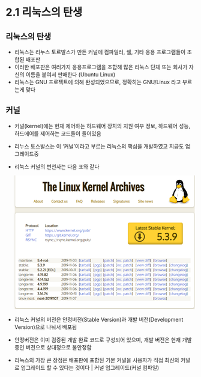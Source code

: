 # 2.1 리눅스의 탄생

## 리눅스의 탄생

- 리눅스는 리누스 토르발스가 만든 커널에 컴파일러, 쉘, 기타 응용 프로그램들이 조합된 배포판
- 이러한 배포판은 여러가지 응용프로그램을 조합해 많은 리눅스 단체 또는 회사가 자신의 이름을 붙여서 판매한다 (Ubuntu Linux)
- 리눅스는 GNU 프로젝트에 의해 완성되었으므로, 정확히는 GNU/Linux 라고 부르는게 맞다

## 커널

- 커널(kernel)에는 현재 제어하는 하드웨어 장치의 지원 여부 정보, 하드웨어 성능, 하드에어를 제어하는 코드들이 들어있음
- 리누스 토스발스는 이 ‘커널’이라고 부르는 리눅스의 핵심을 개발하였고 지금도 업그레이드중
- 리눅스 커널의 변천사는 다음 표와 같다

    <img src="./image/part2.png" alt="Alt123" width="600">

- 리눅스 커널의 버전은 안정버전(Stable Version)과 개발 버전(Development Version)으로 나눠서 배포됨
- 안정버전은 이미 검증된 개발 완료 코드로 구성되어 있으며, 개발 버전은 현재 개발 중인 버전으로 상대정으로 불안정함
- 리눅스의 가장 큰 장점은 배포판에 포함된 기본 커널을 사용자가 직접 최신의 커널로 업그레이드 할 수 있다는 것이다 | 커널 업그레이드(커널 컴파일)